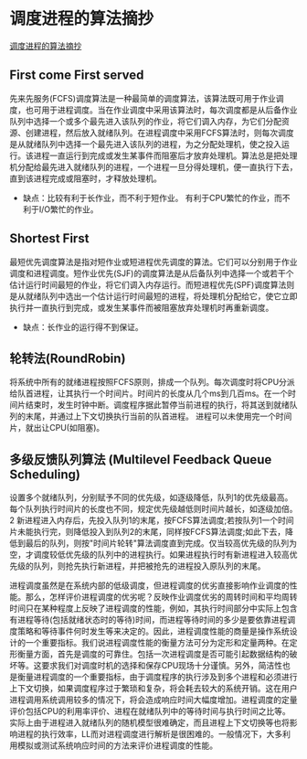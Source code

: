 # 调度进程的算法摘抄


[调度进程的算法摘抄](https://blog.csdn.net/xxpresent/article/details/51673570)
<!-- more -->

## First come First served

先来先服务(FCFS)调度算法是一种最简单的调度算法，该算法既可用于作业调度，也可用于进程调度。当在作业调度中采用该算法时，每次调度都是从后备作业队列中选择一个或多个最先进入该队列的作业，将它们调入内存，为它们分配资源、创建进程，然后放入就绪队列。在进程调度中采用FCFS算法时，则每次调度是从就绪队列中选择一个最先进入该队列的进程，为之分配处理机，使之投入运行。该进程一直运行到完成或发生某事件而阻塞后才放弃处理机。算法总是把处理机分配给最先进入就绪队列的进程，一个进程一旦分得处理机，便一直执行下去，直到该进程完成或阻塞时，才释放处理机。

- 缺点：比较有利于长作业，而不利于短作业。 有利于CPU繁忙的作业，而不利于I/O繁忙的作业。


## Shortest First

最短优先调度算法是指对短作业或短进程优先调度的算法。它们可以分别用于作业调度和进程调度。短作业优先(SJF)的调度算法是从后备队列中选择一个或若干个估计运行时间最短的作业，将它们调入内存运行。而短进程优先(SPF)调度算法则是从就绪队列中选出一个估计运行时间最短的进程，将处理机分配给它，使它立即执行并一直执行到完成，或发生某事件而被阻塞放弃处理机时再重新调度。


- 缺点：长作业的运行得不到保证。

## 轮转法(RoundRobin)


将系统中所有的就绪进程按照FCFS原则，排成一个队列。每次调度时将CPU分派给队首进程，让其执行一个时间片。时间片的长度从几个ms到几百ms。在一个时间片结束时，发生时钟中断。调度程序据此暂停当前进程的执行，将其送到就绪队列的末尾，并通过上下文切换执行当前的队首进程。 进程可以未使用完一个时间片，就出让CPU(如阻塞)。

## 多级反馈队列算法 (Multilevel Feedback Queue Scheduling)


设置多个就绪队列，分别赋予不同的优先级，如逐级降低，队列1的优先级最高。每个队列执行时间片的长度也不同，规定优先级越低则时间片越长，如逐级加倍。2 新进程进入内存后，先投入队列1的末尾，按FCFS算法调度;若按队列1一个时间片未能执行完，则降低投入到队列2的末尾，同样按FCFS算法调度;如此下去，降低到最后的队列，则按"时间片轮转"算法调度直到完成。仅当较高优先级的队列为空，才调度较低优先级的队列中的进程执行。如果进程执行时有新进程进入较高优先级的队列，则抢先执行新进程，并把被抢先的进程投入原队列的末尾。



进程调度虽然是在系统内部的低级调度，但进程调度的优劣直接影响作业调度的性能。那么，怎样评价进程调度的优劣呢？反映作业调度优劣的周转时间和平均周转时间只在某种程度上反映了进程调度的性能，例如，其执行时间部分中实际上包含有进程等待(包括就绪状态时的等待)时间，而进程等待时间的多少是要依靠进程调度策略和等待事件何时发生等来决定的。因此，进程调度性能的商量是操作系统设计的一个重要指标。我们说进程调度性能的衡量方法可分为定形和定量两种。在定形衡量方面，首先是调度的可靠住。包括一次进程调度是否可能引起数据结构的破坏等。这要求我们对调度时机的选择和保存CPU现场十分谨慎。另外，简洁性也是衡量进程调度的一个重要指标，由于调度程序的执行涉及到多个进程和必须进行上下文切换，如果调度程序过于繁琐和复杂，将会耗去较大的系统开销。这在用户进程调用系统调用较多的情况下，将会造成响应时间大幅度增加。进程调度的定量评价包括CPU的利用率评价、进程在就绪队列中的等待时间与执行时间之比等。实际上由于进程进入就绪队列的随机模型很难确定，而且进程上下文切换等也将影响进程的执行效率，LL而对进程调度进行解析是很困难的。一般情况下，大多利用模拟或测试系统响应时间的方法来评价进程调度的性能。

